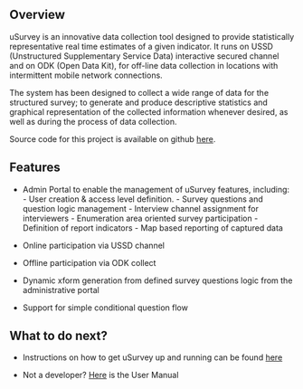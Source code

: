 Overview
--------

uSurvey is an innovative data collection tool designed to provide statistically representative real time estimates of a given indicator. It runs on USSD (Unstructured Supplementary Service Data) interactive secured channel and on ODK (Open Data Kit), for off-line data collection in locations with intermittent mobile network connections.

The system has been designed to collect a wide range of data for the structured survey; to generate and produce descriptive statistics and graphical representation of the collected information whenever desired, as well as during the process of data collection.

Source code for this project is available on github [here](https://github.com/unicefuganda/uSurvey/ "github repo").

Features
--------

* Admin Portal to enable the management of uSurvey features, including:
      - User creation & access level definition.
      - Survey questions and question logic management
      - Interview channel assignment for interviewers
      - Enumeration area oriented survey participation
      - Definition of report indicators 
      - Map based reporting of captured data

* Online participation via USSD channel

* Offline participation via ODK collect

* Dynamic xform generation from defined survey questions logic from the administrative portal

* Support for simple conditional question flow


What to do next?
----------------

* Instructions on how to get uSurvey up and running can be found [here](./installation.md "Set up instructions")

* Not a developer? [Here](./user_manual.md "User Manual") is the User Manual
